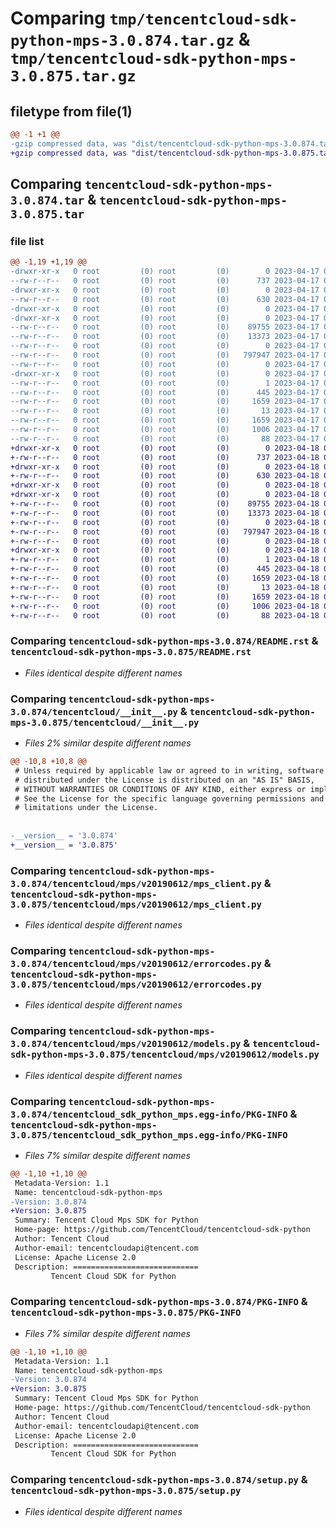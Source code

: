 # Comparing `tmp/tencentcloud-sdk-python-mps-3.0.874.tar.gz` & `tmp/tencentcloud-sdk-python-mps-3.0.875.tar.gz`

## filetype from file(1)

```diff
@@ -1 +1 @@
-gzip compressed data, was "dist/tencentcloud-sdk-python-mps-3.0.874.tar", last modified: Mon Apr 17 00:35:01 2023, max compression
+gzip compressed data, was "dist/tencentcloud-sdk-python-mps-3.0.875.tar", last modified: Tue Apr 18 00:46:37 2023, max compression
```

## Comparing `tencentcloud-sdk-python-mps-3.0.874.tar` & `tencentcloud-sdk-python-mps-3.0.875.tar`

### file list

```diff
@@ -1,19 +1,19 @@
-drwxr-xr-x   0 root         (0) root         (0)        0 2023-04-17 00:35:01.000000 tencentcloud-sdk-python-mps-3.0.874/
--rw-r--r--   0 root         (0) root         (0)      737 2023-04-17 00:35:01.000000 tencentcloud-sdk-python-mps-3.0.874/README.rst
-drwxr-xr-x   0 root         (0) root         (0)        0 2023-04-17 00:35:01.000000 tencentcloud-sdk-python-mps-3.0.874/tencentcloud/
--rw-r--r--   0 root         (0) root         (0)      630 2023-04-17 00:35:01.000000 tencentcloud-sdk-python-mps-3.0.874/tencentcloud/__init__.py
-drwxr-xr-x   0 root         (0) root         (0)        0 2023-04-17 00:35:01.000000 tencentcloud-sdk-python-mps-3.0.874/tencentcloud/mps/
-drwxr-xr-x   0 root         (0) root         (0)        0 2023-04-17 00:35:01.000000 tencentcloud-sdk-python-mps-3.0.874/tencentcloud/mps/v20190612/
--rw-r--r--   0 root         (0) root         (0)    89755 2023-04-17 00:35:01.000000 tencentcloud-sdk-python-mps-3.0.874/tencentcloud/mps/v20190612/mps_client.py
--rw-r--r--   0 root         (0) root         (0)    13373 2023-04-17 00:35:01.000000 tencentcloud-sdk-python-mps-3.0.874/tencentcloud/mps/v20190612/errorcodes.py
--rw-r--r--   0 root         (0) root         (0)        0 2023-04-17 00:35:01.000000 tencentcloud-sdk-python-mps-3.0.874/tencentcloud/mps/v20190612/__init__.py
--rw-r--r--   0 root         (0) root         (0)   797947 2023-04-17 00:35:01.000000 tencentcloud-sdk-python-mps-3.0.874/tencentcloud/mps/v20190612/models.py
--rw-r--r--   0 root         (0) root         (0)        0 2023-04-17 00:35:01.000000 tencentcloud-sdk-python-mps-3.0.874/tencentcloud/mps/__init__.py
-drwxr-xr-x   0 root         (0) root         (0)        0 2023-04-17 00:35:01.000000 tencentcloud-sdk-python-mps-3.0.874/tencentcloud_sdk_python_mps.egg-info/
--rw-r--r--   0 root         (0) root         (0)        1 2023-04-17 00:35:01.000000 tencentcloud-sdk-python-mps-3.0.874/tencentcloud_sdk_python_mps.egg-info/dependency_links.txt
--rw-r--r--   0 root         (0) root         (0)      445 2023-04-17 00:35:01.000000 tencentcloud-sdk-python-mps-3.0.874/tencentcloud_sdk_python_mps.egg-info/SOURCES.txt
--rw-r--r--   0 root         (0) root         (0)     1659 2023-04-17 00:35:01.000000 tencentcloud-sdk-python-mps-3.0.874/tencentcloud_sdk_python_mps.egg-info/PKG-INFO
--rw-r--r--   0 root         (0) root         (0)       13 2023-04-17 00:35:01.000000 tencentcloud-sdk-python-mps-3.0.874/tencentcloud_sdk_python_mps.egg-info/top_level.txt
--rw-r--r--   0 root         (0) root         (0)     1659 2023-04-17 00:35:01.000000 tencentcloud-sdk-python-mps-3.0.874/PKG-INFO
--rw-r--r--   0 root         (0) root         (0)     1006 2023-04-17 00:35:01.000000 tencentcloud-sdk-python-mps-3.0.874/setup.py
--rw-r--r--   0 root         (0) root         (0)       88 2023-04-17 00:35:01.000000 tencentcloud-sdk-python-mps-3.0.874/setup.cfg
+drwxr-xr-x   0 root         (0) root         (0)        0 2023-04-18 00:46:37.000000 tencentcloud-sdk-python-mps-3.0.875/
+-rw-r--r--   0 root         (0) root         (0)      737 2023-04-18 00:46:37.000000 tencentcloud-sdk-python-mps-3.0.875/README.rst
+drwxr-xr-x   0 root         (0) root         (0)        0 2023-04-18 00:46:37.000000 tencentcloud-sdk-python-mps-3.0.875/tencentcloud/
+-rw-r--r--   0 root         (0) root         (0)      630 2023-04-18 00:46:37.000000 tencentcloud-sdk-python-mps-3.0.875/tencentcloud/__init__.py
+drwxr-xr-x   0 root         (0) root         (0)        0 2023-04-18 00:46:37.000000 tencentcloud-sdk-python-mps-3.0.875/tencentcloud/mps/
+drwxr-xr-x   0 root         (0) root         (0)        0 2023-04-18 00:46:37.000000 tencentcloud-sdk-python-mps-3.0.875/tencentcloud/mps/v20190612/
+-rw-r--r--   0 root         (0) root         (0)    89755 2023-04-18 00:46:37.000000 tencentcloud-sdk-python-mps-3.0.875/tencentcloud/mps/v20190612/mps_client.py
+-rw-r--r--   0 root         (0) root         (0)    13373 2023-04-18 00:46:37.000000 tencentcloud-sdk-python-mps-3.0.875/tencentcloud/mps/v20190612/errorcodes.py
+-rw-r--r--   0 root         (0) root         (0)        0 2023-04-18 00:46:37.000000 tencentcloud-sdk-python-mps-3.0.875/tencentcloud/mps/v20190612/__init__.py
+-rw-r--r--   0 root         (0) root         (0)   797947 2023-04-18 00:46:37.000000 tencentcloud-sdk-python-mps-3.0.875/tencentcloud/mps/v20190612/models.py
+-rw-r--r--   0 root         (0) root         (0)        0 2023-04-18 00:46:37.000000 tencentcloud-sdk-python-mps-3.0.875/tencentcloud/mps/__init__.py
+drwxr-xr-x   0 root         (0) root         (0)        0 2023-04-18 00:46:37.000000 tencentcloud-sdk-python-mps-3.0.875/tencentcloud_sdk_python_mps.egg-info/
+-rw-r--r--   0 root         (0) root         (0)        1 2023-04-18 00:46:37.000000 tencentcloud-sdk-python-mps-3.0.875/tencentcloud_sdk_python_mps.egg-info/dependency_links.txt
+-rw-r--r--   0 root         (0) root         (0)      445 2023-04-18 00:46:37.000000 tencentcloud-sdk-python-mps-3.0.875/tencentcloud_sdk_python_mps.egg-info/SOURCES.txt
+-rw-r--r--   0 root         (0) root         (0)     1659 2023-04-18 00:46:37.000000 tencentcloud-sdk-python-mps-3.0.875/tencentcloud_sdk_python_mps.egg-info/PKG-INFO
+-rw-r--r--   0 root         (0) root         (0)       13 2023-04-18 00:46:37.000000 tencentcloud-sdk-python-mps-3.0.875/tencentcloud_sdk_python_mps.egg-info/top_level.txt
+-rw-r--r--   0 root         (0) root         (0)     1659 2023-04-18 00:46:37.000000 tencentcloud-sdk-python-mps-3.0.875/PKG-INFO
+-rw-r--r--   0 root         (0) root         (0)     1006 2023-04-18 00:46:37.000000 tencentcloud-sdk-python-mps-3.0.875/setup.py
+-rw-r--r--   0 root         (0) root         (0)       88 2023-04-18 00:46:37.000000 tencentcloud-sdk-python-mps-3.0.875/setup.cfg
```

### Comparing `tencentcloud-sdk-python-mps-3.0.874/README.rst` & `tencentcloud-sdk-python-mps-3.0.875/README.rst`

 * *Files identical despite different names*

### Comparing `tencentcloud-sdk-python-mps-3.0.874/tencentcloud/__init__.py` & `tencentcloud-sdk-python-mps-3.0.875/tencentcloud/__init__.py`

 * *Files 2% similar despite different names*

```diff
@@ -10,8 +10,8 @@
 # Unless required by applicable law or agreed to in writing, software
 # distributed under the License is distributed on an "AS IS" BASIS,
 # WITHOUT WARRANTIES OR CONDITIONS OF ANY KIND, either express or implied.
 # See the License for the specific language governing permissions and
 # limitations under the License.
 
 
-__version__ = '3.0.874'
+__version__ = '3.0.875'
```

### Comparing `tencentcloud-sdk-python-mps-3.0.874/tencentcloud/mps/v20190612/mps_client.py` & `tencentcloud-sdk-python-mps-3.0.875/tencentcloud/mps/v20190612/mps_client.py`

 * *Files identical despite different names*

### Comparing `tencentcloud-sdk-python-mps-3.0.874/tencentcloud/mps/v20190612/errorcodes.py` & `tencentcloud-sdk-python-mps-3.0.875/tencentcloud/mps/v20190612/errorcodes.py`

 * *Files identical despite different names*

### Comparing `tencentcloud-sdk-python-mps-3.0.874/tencentcloud/mps/v20190612/models.py` & `tencentcloud-sdk-python-mps-3.0.875/tencentcloud/mps/v20190612/models.py`

 * *Files identical despite different names*

### Comparing `tencentcloud-sdk-python-mps-3.0.874/tencentcloud_sdk_python_mps.egg-info/PKG-INFO` & `tencentcloud-sdk-python-mps-3.0.875/tencentcloud_sdk_python_mps.egg-info/PKG-INFO`

 * *Files 7% similar despite different names*

```diff
@@ -1,10 +1,10 @@
 Metadata-Version: 1.1
 Name: tencentcloud-sdk-python-mps
-Version: 3.0.874
+Version: 3.0.875
 Summary: Tencent Cloud Mps SDK for Python
 Home-page: https://github.com/TencentCloud/tencentcloud-sdk-python
 Author: Tencent Cloud
 Author-email: tencentcloudapi@tencent.com
 License: Apache License 2.0
 Description: ============================
         Tencent Cloud SDK for Python
```

### Comparing `tencentcloud-sdk-python-mps-3.0.874/PKG-INFO` & `tencentcloud-sdk-python-mps-3.0.875/PKG-INFO`

 * *Files 7% similar despite different names*

```diff
@@ -1,10 +1,10 @@
 Metadata-Version: 1.1
 Name: tencentcloud-sdk-python-mps
-Version: 3.0.874
+Version: 3.0.875
 Summary: Tencent Cloud Mps SDK for Python
 Home-page: https://github.com/TencentCloud/tencentcloud-sdk-python
 Author: Tencent Cloud
 Author-email: tencentcloudapi@tencent.com
 License: Apache License 2.0
 Description: ============================
         Tencent Cloud SDK for Python
```

### Comparing `tencentcloud-sdk-python-mps-3.0.874/setup.py` & `tencentcloud-sdk-python-mps-3.0.875/setup.py`

 * *Files identical despite different names*

